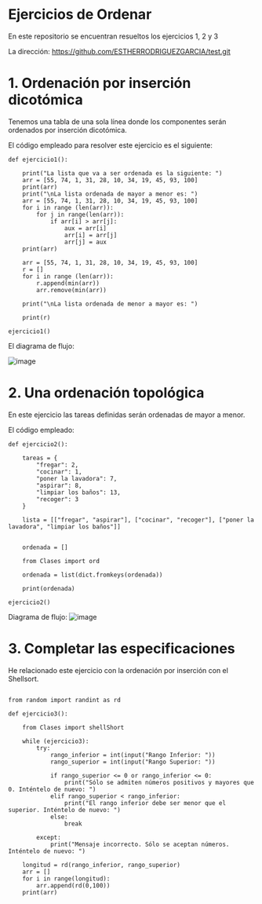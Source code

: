 # Ejercicios de Ordenar
En este repositorio se encuentran resueltos los ejercicios 1, 2 y 3 

La dirección: https://github.com/ESTHERRODRIGUEZGARCIA/test.git

# 1. Ordenación por inserción dicotómica

Tenemos una tabla de una sola línea donde los componentes serán ordenados por inserción dicotómica.

El código empleado para resolver este ejercicio es el siguiente:

````
def ejercicio1():

    print("La lista que va a ser ordenada es la siguiente: ")
    arr = [55, 74, 1, 31, 28, 10, 34, 19, 45, 93, 100]
    print(arr)
    print("\nLa lista ordenada de mayor a menor es: ")
    arr = [55, 74, 1, 31, 28, 10, 34, 19, 45, 93, 100]
    for i in range (len(arr)):
        for j in range(len(arr)):
            if arr[i] > arr[j]:
                aux = arr[i]
                arr[i] = arr[j]
                arr[j] = aux
    print(arr)
    
    arr = [55, 74, 1, 31, 28, 10, 34, 19, 45, 93, 100]
    r = []
    for i in range (len(arr)):
        r.append(min(arr))
        arr.remove(min(arr))

    print("\nLa lista ordenada de menor a mayor es: ")            

    print(r)

ejercicio1()

````

El diagrama de flujo:

![image](https://user-images.githubusercontent.com/91721860/158073913-fc8cb893-c901-4b0a-be69-41a1c8c0f7f2.png)


# 2. Una ordenación topológica

En este ejercicio las tareas definidas serán ordenadas de mayor a menor.

El código empleado: 
````
def ejercicio2():

    tareas = {
        "fregar": 2,
        "cocinar": 1,
        "poner la lavadora": 7,
        "aspirar": 8,
        "limpiar los baños": 13,
        "recoger": 3
    }
    
    lista = [["fregar", "aspirar"], ["cocinar", "recoger"], ["poner la lavadora", "limpiar los baños"]]


    ordenada = []

    from Clases import ord

    ordenada = list(dict.fromkeys(ordenada))

    print(ordenada)

ejercicio2()

````
Diagrama de flujo:
![image](https://user-images.githubusercontent.com/91721860/158074752-444e1321-cb32-42b1-afda-656d0225d419.png)


# 3. Completar las especificaciones

He relacionado este ejercicio con la ordenación por inserción con el Shellsort.

````

from random import randint as rd

def ejercicio3():

    from Clases import shellShort

	while (ejercicio3):
		try:
			rango_inferior = int(input("Rango Inferior: "))
			rango_superior = int(input("Rango Superior: "))

			if rango_superior <= 0 or rango_inferior <= 0:
				print("Sólo se admiten números positivos y mayores que 0. Inténtelo de nuevo: ")
			elif rango_superior < rango_inferior:
				print("El rango inferior debe ser menor que el superior. Inténtelo de nuevo: ")
			else:
				break

		except:
			print("Mensaje incorrecto. Sólo se aceptan números. Inténtelo de nuevo: ")

	longitud = rd(rango_inferior, rango_superior)
	arr = []
	for i in range(longitud):
		arr.append(rd(0,100))
	print(arr)
````






